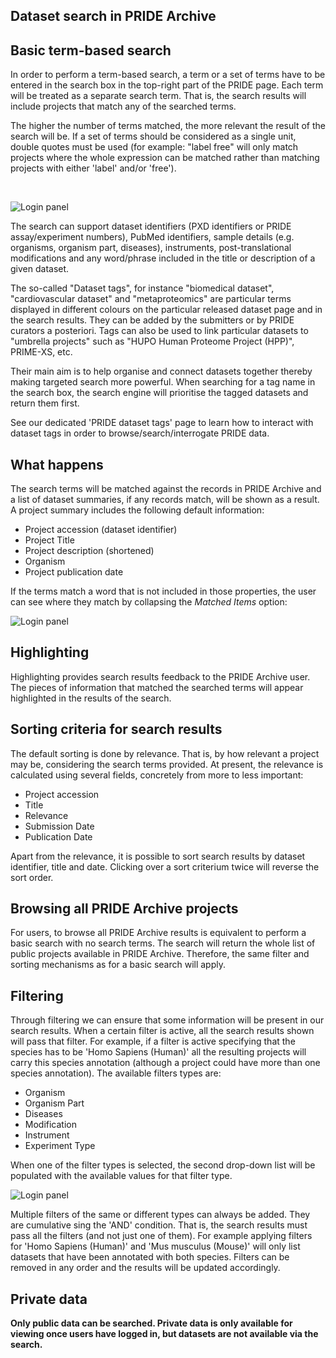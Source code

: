 ## Dataset search in PRIDE Archive

## Basic term-based search

In order to perform a term-based search, a term or a set of terms have to be entered in the search box in the top-right part of the PRIDE page. Each term will be treated as a separate search term. That is, the search results will include projects that match any of the searched terms.

The higher the number of terms matched, the more relevant the result of the search will be. If a set of terms should be considered as a single unit, double quotes must be used (for example: "label free" will only match projects where the whole expression can be matched rather than matching projects with either 'label' and/or 'free').

</br>

![Login panel](../markdown/searchpridearchive/files/search-terms.png)

The search can support dataset identifiers (PXD identifiers or PRIDE assay/experiment numbers), PubMed identifiers, sample details (e.g. organisms, organism part, diseases), instruments, post-translational modifications and any word/phrase included in the title or description of a given dataset.

The so-called "Dataset tags", for instance "biomedical dataset", "cardiovascular dataset" and "metaproteomics" are particular terms displayed in different colours on the particular released dataset page and in the search results. They can be added by the submitters or by PRIDE curators a posteriori. Tags can also be used to link particular datasets to "umbrella projects" such as "HUPO Human Proteome Project (HPP)", PRIME-XS, etc.

Their main aim is to help organise and connect datasets together thereby making targeted search more powerful. When searching for a tag name in the search box, the search engine will prioritise the tagged datasets and return them first.

See our dedicated 'PRIDE dataset tags' page to learn how to interact with dataset tags in order to browse/search/interrogate PRIDE data.

## What happens

The search terms will be matched against the records in PRIDE Archive and a list of dataset summaries, if any records match, will be shown as a result. A project summary includes the following default information:

- Project accession (dataset identifier)
- Project Title
- Project description (shortened)
- Organism
- Project publication date

If the terms match a word that is not included in those properties, the user can see where they match by collapsing the _Matched Items_ option:

![Login panel](../markdown/searchpridearchive/files/matched-items.png)

## Highlighting

Highlighting provides search results feedback to the PRIDE Archive user. The pieces of information that matched the searched terms will appear highlighted in the results of the search.


## Sorting criteria for search results

The default sorting is done by relevance. That is, by how relevant a project may be, considering the search terms provided. At present, the relevance is calculated using several fields, concretely from more to less important:

- Project accession
- Title
- Relevance
- Submission Date
- Publication Date

Apart from the relevance, it is possible to sort search results by dataset identifier, title and date. Clicking over a sort criterium twice will reverse the sort order.

## Browsing all PRIDE Archive projects

For users, to browse all PRIDE Archive results is equivalent to perform a basic search with no search terms. The search will return the whole list of public projects available in PRIDE Archive. Therefore, the same filter and sorting mechanisms as for a basic search will apply.

## Filtering
Through filtering we can ensure that some information will be present in our search results. When a certain filter is active, all the search results shown will pass that filter. For example, if a filter is active specifying that the species has to be 'Homo Sapiens (Human)' all the resulting projects will carry this species annotation (although a project could have more than one species annotation). The available filters types are:

- Organism
- Organism Part
- Diseases
- Modification
- Instrument
- Experiment Type

When one of the filter types is selected, the second drop-down list will be populated with the available values for that filter type.

![Login panel](../markdown/searchpridearchive/files/filtering.png)

Multiple filters of the same or different types can always be added. They are cumulative sing the 'AND' condition. That is, the search results must pass all the filters (and not just one of them). For example applying filters for 'Homo Sapiens (Human)' and 'Mus musculus (Mouse)' will only list datasets that have been annotated with both species. Filters can be removed in any order and the results will be updated accordingly.


## Private data

**Only public data can be searched. Private data is only available for viewing once users have logged in, but datasets are not available via the search.**
